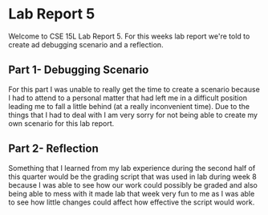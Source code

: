 # Lab Report 5
Welcome to CSE 15L Lab Report 5. For this weeks lab report we're told to create ad debugging scenario and a reflection.

## Part 1- Debugging Scenario
For this part I was unable to really get the time to create a scenario because I had to attend to a personal matter that had left me in a difficult position leading me to fall a little behind (at a really inconvenient time). Due to the things that I had to deal with I am very sorry for not being able to create my own scenario for this lab report.

## Part 2- Reflection
Something that I learned from my lab experience during the second half of this quarter would be the grading script that was used in lab during week 8 because I was able to see how our work could possibly be graded and also being able to mess with it made lab that week very fun to me as I was able to see how little changes could affect how effective the script would work.
